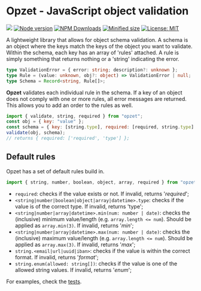 # Opzet - JavaScript object validation

![](https://github.com/vycke/opzet/workflows/test/badge.svg)
[![Node version](https://img.shields.io/npm/v/opzet.svg?style=flat)](https://www.npmjs.com/package/opzet)
[![NPM Downloads](https://img.shields.io/npm/dm/opzet.svg?style=flat)](https://www.npmjs.com/package/opzet)
[![Minified size](https://img.shields.io/bundlephobia/min/opzet?label=minified)](https://www.npmjs.com/package/opzet)
[![License: MIT](https://img.shields.io/badge/License-MIT-yellow.svg)](https://opensource.org/licenses/MIT)

A lightweight library that allows for object schema validation. A schema is an object where the keys match the keys of the object you want to validate. Within the schema, each key has an array of 'rules' attached. A rule is simply something that returns nothing or a 'string' indicating the error.

```ts
type ValidationError = { error: string; description?: unknown };
type Rule = (value: unknown, obj?: object) => ValidationError | null;
type Schema = Record<string, Rule[]>;
```

**Opzet** validates each individual rule in the schema. If a key of an object does not comply with one or more rules, all error messages are returned. This allows you to add an order to the rules as well.

```js
import { validate, string, required } from "opzet";
const obj = { key: "value" };
const schema = { key: [string.type], required: [required, string.type] };
validate(obj, schema);
// returns { required: ['required', 'type'] };
```

## Default rules

Opzet has a set of default rules build in.

```js
import { string, number, boolean, object, array, required } from "opzet";
```

- `required`: checks if the value exists or not. If invalid, returns '_required_';
- `<string|number|boolean|object|array|datetime>.type`: checks if the value is of the correct type. If invalid, returns 'type';
- `<string|number|array|datetime>.min(num: number | date)`: checks the (inclusive) minimum value/length (e.g. `array.length <= num`). Should be applied as `array.min(3)`. If invalid, returns '_min_';
- `<string|number|array|datetime>.max(num: number | date)`: checks the (inclusive) maximum value/length (e.g. `array.length <= num`). Should be applied as `array.max(3)`. If invalid, returns '_max_';
- `string.<email|url|uuid|iban>`: checks if the value is within the correct format. If invalid, returns '_format_';
- `string.enum(allowed: string[])`: checks if the value is one of the allowed string values. If invalid, returns '_enum_';

For examples, check the [tests](./tests/index.tests.ts).
